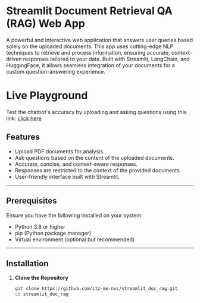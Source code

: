 # Streamlit Document Retrieval QA (RAG) Web App

A powerful and interactive web application that answers user queries based solely on the uploaded documents. This app uses cutting-edge NLP techniques to retrieve and process information, ensuring accurate, context-driven responses tailored to your data. Built with Streamlit, LangChain, and HuggingFace, it allows seamless integration of your documents for a custom question-answering experience.

# Live Playground
Test the chatbot's accuracy by uploading and asking questions using this link: [click here]([https://document-rag.streamlit.app/](https://workmate-doc-rag.streamlit.app/))

## Features
- Upload PDF documents for analysis.
- Ask questions based on the content of the uploaded documents.
- Accurate, concise, and context-aware responses.
- Responses are restricted to the context of the provided documents.
- User-friendly interface built with Streamlit.

---

## Prerequisites
Ensure you have the following installed on your system:
- Python 3.8 or higher
- pip (Python package manager)
- Virtual environment (optional but recommended)

---

## Installation

1. **Clone the Repository**
   ```bash
   git clone https://github.com/itz-me-nvs/streamlit_doc_rag.git
   cd streamlit_doc_rag
